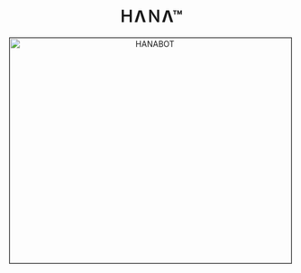 <h1 align="center">ＨΛＮΛ™</h1>

<p align="center">
    <a href="https://telegram.me/pyrobotz">
        <img src="https://telegra.ph/file/749bd1134b54aac84adb8.jpg" alt="HANABOT" border="1" height="400" width="500" alt="Hana Logo">
    </a>
</p><b>
